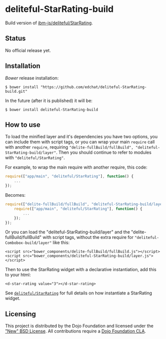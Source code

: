 # deliteful-StarRating-build

Build version of [ibm-js/deliteful/StarRating](https://github.com/ibm-js/deliteful/StarRating).

## Status

No official release yet.

## Installation

_Bower_ release installation:

    $ bower install "https://github.com/edchat/deliteful-StarRating-build.git"

In the future (after it is published) it will be:

    $ bower install deliteful-StarRating-build


## How to use

To load the minified layer and it's dependencies you have two options, you can include them with script tags, or you can wrap your main `require`
call with another `require`, requiring `"delite-fullBuild/fullBuild", "deliteful-StarRating-build/layer"`. Then you should continue to refer to modules
with `"deliteful/StarRating"`.

For example, to wrap the main require with another require, this code:
```js
require(["app/main", "deliteful/StarRating"], function() {
	...
});
```
Becomes:
```js
require(["delite-fullBuild/fullBuild", "deliteful-StarRating-build/layer"], function() {
	require(["app/main", "deliteful/StarRating"], function() {
		...
	});
});
```

Or you can load the "deliteful-StarRating-build/layer" and the "delite-fullBuild/fullBuild" with script tags, without the extra require for `"deliteful-Combobox-build/layer"` like this:
```
<script src="bower_components/delite-fullBuild/fullBuild.js"></script>
<script src="bower_components/deliteful-StarRating-build/layer.js"></script>
```

Then to use the StarRating widget with a declarative instantiation, add this to your html:
```
<d-star-rating value="3"></d-star-rating>
```
See [`deliteful/StarRating`](https://github.com/ibm-js/deliteful/blob/master/docs/StarRating.md) for full details on how instantiate a StarRating widget.

## Licensing

This project is distributed by the Dojo Foundation and licensed under the ["New" BSD License](./LICENSE).
All contributions require a [Dojo Foundation CLA](http://dojofoundation.org/about/claForm).
